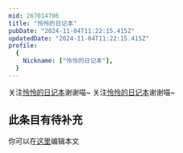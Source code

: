 ```yaml
---
mid: 267014706
title: "怜怜的日记本"
pubDate: "2024-11-04T11:22:15.415Z"
updatedDate: "2024-11-04T11:22:15.415Z"
profile:
  {
    Nickname: ["怜怜的日记本"],
  }
---
```


关注[怜怜的日记本](https://space.bilibili.com/267014706)谢谢喵~ 关注[怜怜的日记本](https://space.bilibili.com/267014706)谢谢喵~

## 此条目有待补充
你可以在[这里](https://github.com/Yuhanawa/VTuber.ICU-Content/edit/master/v/怜怜的日记本/index.md)编辑本文
